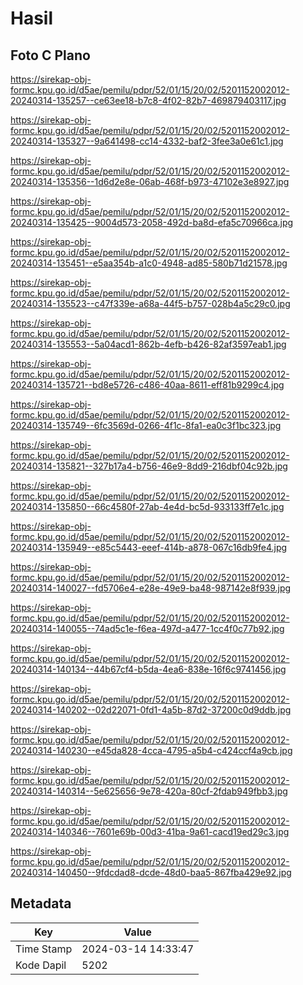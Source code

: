 # Hasil

## Foto C Plano

https://sirekap-obj-formc.kpu.go.id/d5ae/pemilu/pdpr/52/01/15/20/02/5201152002012-20240314-135257--ce63ee18-b7c8-4f02-82b7-469879403117.jpg

https://sirekap-obj-formc.kpu.go.id/d5ae/pemilu/pdpr/52/01/15/20/02/5201152002012-20240314-135327--9a641498-cc14-4332-baf2-3fee3a0e61c1.jpg

https://sirekap-obj-formc.kpu.go.id/d5ae/pemilu/pdpr/52/01/15/20/02/5201152002012-20240314-135356--1d6d2e8e-06ab-468f-b973-47102e3e8927.jpg

https://sirekap-obj-formc.kpu.go.id/d5ae/pemilu/pdpr/52/01/15/20/02/5201152002012-20240314-135425--9004d573-2058-492d-ba8d-efa5c70966ca.jpg

https://sirekap-obj-formc.kpu.go.id/d5ae/pemilu/pdpr/52/01/15/20/02/5201152002012-20240314-135451--e5aa354b-a1c0-4948-ad85-580b71d21578.jpg

https://sirekap-obj-formc.kpu.go.id/d5ae/pemilu/pdpr/52/01/15/20/02/5201152002012-20240314-135523--c47f339e-a68a-44f5-b757-028b4a5c29c0.jpg

https://sirekap-obj-formc.kpu.go.id/d5ae/pemilu/pdpr/52/01/15/20/02/5201152002012-20240314-135553--5a04acd1-862b-4efb-b426-82af3597eab1.jpg

https://sirekap-obj-formc.kpu.go.id/d5ae/pemilu/pdpr/52/01/15/20/02/5201152002012-20240314-135721--bd8e5726-c486-40aa-8611-eff81b9299c4.jpg

https://sirekap-obj-formc.kpu.go.id/d5ae/pemilu/pdpr/52/01/15/20/02/5201152002012-20240314-135749--6fc3569d-0266-4f1c-8fa1-ea0c3f1bc323.jpg

https://sirekap-obj-formc.kpu.go.id/d5ae/pemilu/pdpr/52/01/15/20/02/5201152002012-20240314-135821--327b17a4-b756-46e9-8dd9-216dbf04c92b.jpg

https://sirekap-obj-formc.kpu.go.id/d5ae/pemilu/pdpr/52/01/15/20/02/5201152002012-20240314-135850--66c4580f-27ab-4e4d-bc5d-933133ff7e1c.jpg

https://sirekap-obj-formc.kpu.go.id/d5ae/pemilu/pdpr/52/01/15/20/02/5201152002012-20240314-135949--e85c5443-eeef-414b-a878-067c16db9fe4.jpg

https://sirekap-obj-formc.kpu.go.id/d5ae/pemilu/pdpr/52/01/15/20/02/5201152002012-20240314-140027--fd5706e4-e28e-49e9-ba48-987142e8f939.jpg

https://sirekap-obj-formc.kpu.go.id/d5ae/pemilu/pdpr/52/01/15/20/02/5201152002012-20240314-140055--74ad5c1e-f6ea-497d-a477-1cc4f0c77b92.jpg

https://sirekap-obj-formc.kpu.go.id/d5ae/pemilu/pdpr/52/01/15/20/02/5201152002012-20240314-140134--44b67cf4-b5da-4ea6-838e-16f6c9741456.jpg

https://sirekap-obj-formc.kpu.go.id/d5ae/pemilu/pdpr/52/01/15/20/02/5201152002012-20240314-140202--02d22071-0fd1-4a5b-87d2-37200c0d9ddb.jpg

https://sirekap-obj-formc.kpu.go.id/d5ae/pemilu/pdpr/52/01/15/20/02/5201152002012-20240314-140230--e45da828-4cca-4795-a5b4-c424ccf4a9cb.jpg

https://sirekap-obj-formc.kpu.go.id/d5ae/pemilu/pdpr/52/01/15/20/02/5201152002012-20240314-140314--5e625656-9e78-420a-80cf-2fdab949fbb3.jpg

https://sirekap-obj-formc.kpu.go.id/d5ae/pemilu/pdpr/52/01/15/20/02/5201152002012-20240314-140346--7601e69b-00d3-41ba-9a61-cacd19ed29c3.jpg

https://sirekap-obj-formc.kpu.go.id/d5ae/pemilu/pdpr/52/01/15/20/02/5201152002012-20240314-140450--9fdcdad8-dcde-48d0-baa5-867fba429e92.jpg


## Metadata

| Key        | Value               |
| ---------- | ------------------- |
| Time Stamp | 2024-03-14 14:33:47 |
| Kode Dapil | 5202                |



